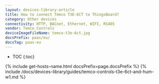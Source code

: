 ```yaml
---
layout: devices-library-article
title: How to connect Temco T3E-6CT to ThingsBoard?
category: Other devices
connectivity: HTTP, BACnet, Ethernet, WIFI, RS485
vendor: Temco Controls
deviceImageFileName: temco-t3e-6ct.jpg
docsPrefix: paas/eu/
docsTag: paas-eu
---
```



* TOC
{:toc}

{% include get-hosts-name.html docsPrefix=page.docsPrefix %}
{% include /docs/devices-library/guides/temco-controls-t3e-6ct-and-hum-w1.md %}

